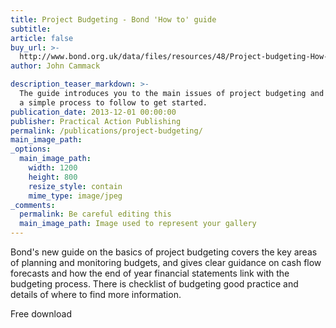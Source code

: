 ```yaml
---
title: Project Budgeting - Bond 'How to' guide
subtitle:
article: false
buy_url: >-
  http://www.bond.org.uk/data/files/resources/48/Project-budgeting-How-To-guide-June-2013.pdf
author: John Cammack

description_teaser_markdown: >-
  The guide introduces you to the main issues of project budgeting and gives you
  a simple process to follow to get started.
publication_date: 2013-12-01 00:00:00
publisher: Practical Action Publishing
permalink: /publications/project-budgeting/
main_image_path:
_options:
  main_image_path:
    width: 1200
    height: 800
    resize_style: contain
    mime_type: image/jpeg
_comments:
  permalink: Be careful editing this
  main_image_path: Image used to represent your gallery
---
```


Bond's new guide on the basics of project budgeting covers the key areas of
  planning and monitoring budgets, and gives clear guidance on cash flow
  forecasts and how the end of year financial statements link with the budgeting  process. There is checklist of budgeting good practice and details of where to  find more information.

  Free download